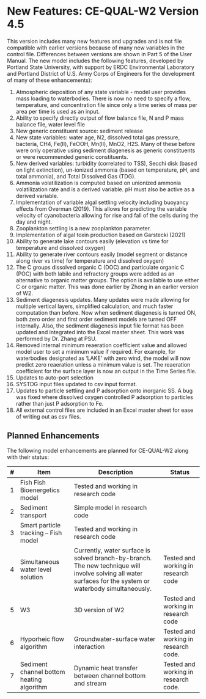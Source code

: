 # New Features: CE-QUAL-W2 Version 4.5

This version includes many new features and upgrades and is not file compatible with earlier versions because of many new variables in the control file. Differences between versions are shown in Part 5 of the User Manual. The new model includes the following features, developed by Portland State University, with support by ERDC Environmental Laboratory and Portland District of U.S. Army Corps of Engineers for the development of many of these enhancements):

1. Atmospheric deposition of any state variable - model user provides mass loading to waterbodies. There is now no need to specify a flow, temperature, and concentration file since only a time series of mass per area per time is used as an input.
2. Ability to specify directly output of flow balance file, N and P mass balance file, water level file
3. New generic constituent source: sediment release
4. New state variables: water age, N2, dissolved total gas pressure, bacteria, CH4, Fe(II), FeOOH, Mn(II), MnO2, H2S. Many of these before were only operative using sediment diagenesis as generic constituents or were recommended generic constituents.
5. New derived variables: turbidity (correlated to TSS), Secchi disk (based on light extinction), un-ionized ammonia (based on temperature, pH, and total ammonia), and Total Dissolved Gas (TDG).
6. Ammonia volatilization is computed based on unionized ammonia volatilization rate and is a derived variable. pH must also be active as a derived variable.
7. Implementation of variable algal settling velocity including buoyancy effects from Overman (2019). This allows for predicting the variable velocity of cyanobacteria allowing for rise and fall of the cells during the day and night.
8. Zooplankton settling is a new zooplankton parameter.
9. Implementation of algal toxin production based on Garstecki (2021)
10. Ability to generate lake contours easily (elevation vs time for temperature and dissolved oxygen)
11. Ability to generate river contours easily (model segment or distance along river vs time) for temperature and dissolved oxygen)
12. The C groups dissolved organic C (DOC) and particulate organic C (POC) with both labile and refractory groups were added as an alternative to organic matter groups. The option is available to use either C or organic matter. This was done earlier by Zhong in an earlier version of W2.
13. Sediment diagenesis updates. Many updates were made allowing for multiple vertical layers, simplified calculation, and much faster computation than before. Now when sediment diagenesis is turned ON, both zero order and first order sediment models are turned OFF internally. Also, the sediment diagenesis input file format has been updated and integrated into the Excel master sheet. This work was performed by Dr. Zhang at PSU.
14. Removed internal minimum reaeration coefficient value and allowed model user to set a minimum value if required. For example, for waterbodies designated as ‘LAKE’ with zero wind, the model will now predict zero reaeration unless a minimum value is set. The reaeration coefficient for the surface layer is now an output in the Time Series file.
15. Updates to auto-port selection
16. SYSTDG input files updated to csv input format.
17. Updates to particle settling and P adsorption onto inorganic SS. A bug was fixed where dissolved oxygen controlled P adsorption to particles rather than just P adsorption to Fe.
18. All external control files are included in an Excel master sheet for ease of writing out as csv files.

## Planned Enhancements

The following model enhancements are planned for CE-QUAL-W2 along with their status:

| # | Item | Description | Status |
|---|------|-------------|--------|
| 1 | Fish Fish Bioenergetics model | Tested and working in research code |
| 2 | Sediment transport | Simple model in research code |
| 3 | Smart particle tracking – Fish model | Tested and working in research code |
| 4 | Simultaneous water level solution | Currently, water surface is solved branch-by-branch. The new technique will involve solving all water surfaces for the system or waterbody simultaneously. | Tested and working in research code |
| 5 | W3 | 3D version of W2 | Tested and working in research code |
| 6 | Hyporheic flow algorithm | Groundwater-surface water interaction | Tested and working in research code. |
| 7 | Sediment channel bottom heating algorithm | Dynamic heat transfer between channel bottom and stream | Tested and working in research code. |
